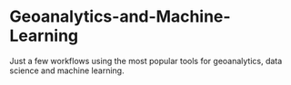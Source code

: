# Geoanalytics-and-Machine-Learning
Just a few workflows using the most popular tools for geoanalytics, data science and machine learning.
